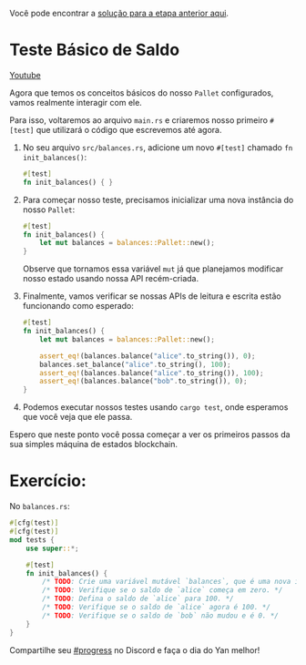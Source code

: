 Você pode encontrar a [solução para a etapa anterior aqui](https://gist.github.com/nomadbitcoin/9171430e3a44c42513b5c1104ef972e2).

# Teste Básico de Saldo

[Youtube](https://youtu.be/Y_G6xJomcJU?si=1fzfU5gG5QYaI27A)

Agora que temos os conceitos básicos do nosso `Pallet`  configurados, vamos realmente interagir com ele.

Para isso, voltaremos ao arquivo `main.rs` e criaremos nosso primeiro `#[test]` que utilizará o código que escrevemos até agora.

1. No seu arquivo `src/balances.rs`, adicione um novo `#[test]` chamado `fn init_balances()`:

	```rust
	#[test]
	fn init_balances() { }
	```

2. Para começar nosso teste, precisamos inicializar uma nova instância do nosso `Pallet`:

	```rust
	#[test]
	fn init_balances() {
		let mut balances = balances::Pallet::new();
	}
	```

	Observe que tornamos essa variável `mut` já que planejamos modificar nosso estado usando nossa API recém-criada.

3. Finalmente, vamos verificar se nossas APIs de leitura e escrita estão funcionando como esperado:

	```rust
	#[test]
	fn init_balances() {
		let mut balances = balances::Pallet::new();

		assert_eq!(balances.balance("alice".to_string()), 0);
		balances.set_balance("alice".to_string(), 100);
		assert_eq!(balances.balance("alice".to_string()), 100);
		assert_eq!(balances.balance("bob".to_string()), 0);
	}
	```

4. Podemos executar nossos testes usando `cargo test`, onde esperamos que você veja que ele passa.

Espero que neste ponto você possa começar a ver os primeiros passos da sua simples máquina de estados blockchain.

# Exercício:
No `balances.rs`:
```rust
#[cfg(test)]
#[cfg(test)]
mod tests {
	use super::*;

	#[test]
	fn init_balances() {
		/* TODO: Crie uma variável mutável `balances`, que é uma nova instância de `Pallet`. */
		/* TODO: Verifique se o saldo de `alice` começa em zero. */
		/* TODO: Defina o saldo de `alice` para 100. */
		/* TODO: Verifique se o saldo de `alice` agora é 100. */
		/* TODO: Verifique se o saldo de `bob` não mudou e é 0. */
	}
}
```

Compartilhe seu [#progress](https://discord.com/channels/898706705779687435/980906289968345128) no Discord e faça o dia do Yan melhor!